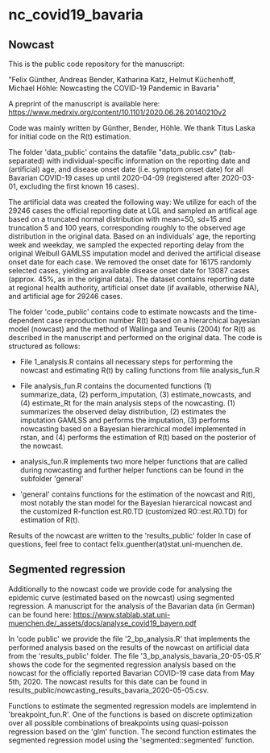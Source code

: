 # nc_covid19_bavaria

## Nowcast
This is the public code repository for the manuscript:

"Felix Günther, Andreas Bender, Katharina Katz, Helmut Küchenhoff, Michael Höhle: Nowcasting the COVID-19 Pandemic in Bavaria"

A preprint of the manuscript is available here:
https://www.medrxiv.org/content/10.1101/2020.06.26.20140210v2

Code was mainly written by Günther, Bender, Höhle. We thank Titus Laska for initial code on the R(t) estimation.

The folder 'data_public' contains the datafile "data_public.csv" (tab-separated) with individual-specific information on the
reporting date and (artificial) age, and disease onset date (i.e. symptom onset date) for all Bavarian COVID-19 cases up
until 2020-04-09 (registered after 2020-03-01, excluding the first known 16 cases).

The artificial data was created the following way:
We utilize for each of the 29246 cases the official reporting date at LGL and sampled an artifical age based on a truncated normal distribution with mean=50, sd=15 and truncation 5 and 100 years, corresponding roughly to the observed age distribution in the original data. Based on an individuals' age, the reporting week and weekday, we sampled the expected reporting delay from the original Weibull GAMLSS imputation model and derived the artificial disease onset date for each case.
We removed the onset date for 16175 randomly selected cases, yielding an available disease onset date for 13087 cases (approx. 45%, as in the original data).
The dataset contains reporting date at regional health authority, artificial onset date (if available, otherwise NA), and artificial age for 29246 cases.

The folder 'code_public' contains code to estimate nowcasts and the time-dependent case reproduction number R(t)
based on a hierarchical bayesian model (nowcast) and the method of Wallinga and Teunis (2004) for R(t) as described
in the manuscript and performed on the original data. The code is structured as follows:

- File 1_analysis.R contains all necessary steps for performing the nowcast and estimating R(t) by calling functions from file analysis_fun.R

- File analysis_fun.R contains the documented functions (1) summarize_data, (2) perform_imputation, (3) estimate_nowcasts, and (4) estimate_Rt for the main analysis steps of the nowcasting. (1) summarizes the observed delay distribution, (2) estimates the imputation GAMLSS and performs the imputation, (3) performs nowcasting based on a Bayesian hierarchical model implemented in rstan, and (4) performs the estimation of R(t) based on the posterior of the nowcast.

- analysis_fun.R implements two more helper functions that are called during nowcasting and further helper functions can be found in the subfolder 'general'

- 'general' contains functions for the estimation of the nowcast and R(t), most notably the stan model for the Bayesian hierarcical nowcast and the customized R-function est.R0.TD (customized R0::est.R0.TD) for estimation of R(t).

Results of the nowcast are written to the 'results_public' folder
In case of questions, feel free to contact felix.guenther(at)stat.uni-muenchen.de.

## Segmented regression
Additionally to the nowcast code we provide code for analysing the epidemic curve (estimated based on the nowcast) using segmented regression. A manuscript for the analysis of the Bavarian data (in German) can be found here:
https://www.stablab.stat.uni-muenchen.de/_assets/docs/analyse_covid19_bayern.pdf

In 'code public' we provide the file '2_bp_analysis.R' that implements the performed analysis based on the results of the nowcast on artificial data from the 'results_public' folder. The file '3_bp_analysis_bavaria_20-05-05.R' shows the code for the segmented regression analysis based on the nowcast for the officially reported Bavarian COVID-19 case data from May 5th, 2020. The nowcast results for this date can be found in results_public/nowcasting_results_bavaria_2020-05-05.csv.

Functions to estimate the segmented regression models are implemtend in 'breakpoint_fun.R'. One of the functions is based on discrete optimization over all possible combinations of breakpoints using quasi-poisson regression based on the 'glm' function. The second function estimates the segmented regression model using the 'segmented::segmented' function.

